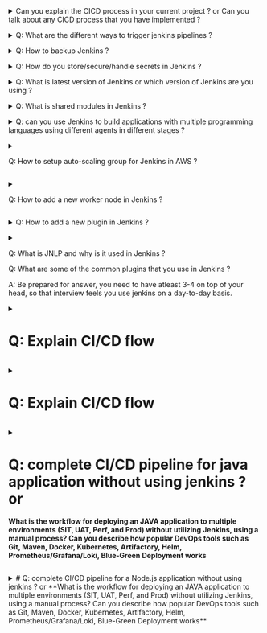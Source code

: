 <details>
<summary>
 Can you explain the CICD process in your current project ? or Can you talk about any CICD process that you have implemented ?</summary><br><b>

A: In the current project we use the following tools orchestrated with Jenkins to achieve CICD.
   - Maven, Sonar, AppScan, ArgoCD, and Kubernetes
   
   Coming to the implementation, the entire process takes place in 8 steps
    
    1. Code Commit: Developers commit code changes to a Git repository hosted on GitHub.
    2. Jenkins Build: Jenkins is triggered to build the code using Maven. Maven builds the code and runs unit tests.
    3. Code Analysis: Sonar is used to perform static code analysis to identify any code quality issues, security vulnerabilities, and bugs.
    4. Security Scan: AppScan is used to perform a security scan on the application to identify any security vulnerabilities.
    5. Deploy to Dev Environment: If the build and scans pass, Jenkins deploys the code to a development environment managed by Kubernetes.
    6. Continuous Deployment: ArgoCD is used to manage continuous deployment. ArgoCD watches the Git repository and automatically deploys new changes to the development environment as soon as they are committed.
    7. Promote to Production: When the code is ready for production, it is manually promoted using ArgoCD to the production environment.
    8. Monitoring: The application is monitored for performance and availability using Kubernetes tools and other monitoring tools.
</b></details>   


<details>
<summary>
Q: What are the different ways to trigger jenkins pipelines ?</summary><br><b>

A: This can be done in multiple ways,
   To briefly explain about the different options,
   ```
     - Poll SCM: Jenkins can periodically check the repository for changes and automatically build if changes are detected. 
                 This can be configured in the "Build Triggers" section of a job.
                 
     - Build Triggers: Jenkins can be configured to use the Git plugin, which allows you to specify a Git repository and branch to build. 
                 The plugin can be configured to automatically build when changes are pushed to the repository.
                 
     - Webhooks: A webhook can be created in GitHub to notify Jenkins when changes are pushed to the repository. 
                 Jenkins can then automatically build the updated code. This can be set up in the "Build Triggers" section of a job and in the GitHub repository settings.
   ```
</b></details>
<details>
<summary>
Q: How to backup Jenkins ?</summary><br><b>

A: Backing up Jenkins is a very easy process, there are multiple default and configured files and folders in Jenkins that you might want to backup.
```  
  - Configuration: The `~/.jenkins` folder. You can use a tool like rsync to backup the entire directory to another location.
  
    - Plugins: Backup the plugins installed in Jenkins by copying the plugins directory located in JENKINS_HOME/plugins to another location.
    
    - Jobs: Backup the Jenkins jobs by copying the jobs directory located in JENKINS_HOME/jobs to another location.
    
    - User Content: If you have added any custom content, such as build artifacts, scripts, or job configurations, to the Jenkins environment, make sure to backup those as well.
    
    - Database Backup: If you are using a database to store information such as build results, you will need to backup the database separately. This typically involves using a database backup tool, such as mysqldump for MySQL, to export the data to another location.
```
One can schedule the backups to occur regularly, such as daily or weekly, to ensure that you always have a recent copy of your Jenkins environment available. You can use tools such as cron or Windows Task Scheduler to automate the backup process.

</b></details>

<details>
<summary>
Q: How do you store/secure/handle secrets in Jenkins ?</summary><br><b>

A: Again, there are multiple ways to achieve this, 
   Let me give you a brief explanation of all the posible options.
```  
   - Credentials Plugin: Jenkins provides a credentials plugin that can be used to store secrets such as passwords, API keys, and certificates. The secrets are encrypted and stored securely within Jenkins, and can be easily retrieved in build scripts or used in other plugins.
   
   - Environment Variables: Secrets can be stored as environment variables in Jenkins and referenced in build scripts. However, this method is less secure because environment variables are visible in the build logs.
   
   - Hashicorp Vault: Jenkins can be integrated with Hashicorp Vault, which is a secure secrets management tool. Vault can be used to store and manage sensitive information, and Jenkins can retrieve the secrets as needed for builds.
   
   - Third-party Secret Management Tools: Jenkins can also be integrated with third-party secret management tools such as AWS Secrets Manager, Google Cloud Key Management Service, and Azure Key Vault.
```
</b></details>
<details>

<summary>
Q: What is latest version of Jenkins or which version of Jenkins are you using ?</summary><br><b>

A: This is a very simple question interviewers ask to understand if you are actually using Jenkins day-to-day, so always be prepared for this.

</b></details>

<details>
<summary>
Q: What is shared modules in Jenkins ?</summary><br><b>

A: Shared modules in Jenkins refer to a collection of reusable code and resources that can be shared across multiple Jenkins jobs. This allows for easier maintenance, reduced duplication, and improved consistency across multiple build processes.
   For example, shared modules can be used in cases like:
```
        - Libraries: Custom Java libraries, shell scripts, and other resources that can be reused across multiple jobs.
        
        - Jenkinsfile: A shared Jenkinsfile can be used to define the build process for multiple jobs, reducing duplication and making it easier to manage the build process for multiple projects.
        
        - Plugins: Common plugins can be installed once as a shared module and reused across multiple jobs, reducing the overhead of managing plugins on individual jobs.
        
        - Global Variables: Shared global variables can be defined and used across multiple jobs, making it easier to manage common build parameters such as version numbers, artifact repositories, and environment variables.
```
</b></details>

<details>
<summary>
Q: can you use Jenkins to build applications with multiple programming languages using different agents in different stages ?</summary><br><b>

A: Yes, Jenkins can be used to build applications with multiple programming languages by using different build agents in different stages of the build process.

Jenkins supports multiple build agents, which can be used to run build jobs on different platforms and with different configurations. By using different agents in different stages of the build process, you can build applications with multiple programming languages and ensure that the appropriate tools and libraries are available for each language.

For example, you can use one agent for compiling Java code and another agent for building a Node.js application. The agents can be configured to use different operating systems, different versions of programming languages, and different libraries and tools.

Jenkins also provides a wide range of plugins that can be used to support multiple programming languages and build tools, making it easy to integrate different parts of the build process and manage the dependencies required for each stage.

Overall, Jenkins is a flexible and powerful tool that can be used to build applications with multiple programming languages and support different stages of the build process.

</b></details>

<details>
<summary>

Q: How to setup auto-scaling group for Jenkins in AWS ?</summary><br><b>

A: Here is a high-level overview of how to set up an autoscaling group for Jenkins in Amazon Web Services (AWS):
```
    - Launch EC2 instances: Create an Amazon Elastic Compute Cloud (EC2) instance with the desired configuration and install Jenkins on it. This instance will be used as the base image for the autoscaling group.
    
    - Create Launch Configuration: Create a launch configuration in AWS Auto Scaling that specifies the EC2 instance type, the base image (created in step 1), and any additional configuration settings such as storage, security groups, and key pairs.
    
    - Create Autoscaling Group: Create an autoscaling group in AWS Auto Scaling and specify the launch configuration created in step 2. Also, specify the desired number of instances, the minimum number of instances, and the maximum number of instances for the autoscaling group.
    
    - Configure Scaling Policy: Configure a scaling policy for the autoscaling group to determine when new instances should be added or removed from the group. This can be based on the average CPU utilization of the instances or other performance metrics.
    
    - Load Balancer: Create a load balancer in Amazon Elastic Load Balancer (ELB) and configure it to forward traffic to the autoscaling group.
    
    - Connect to Jenkins: Connect to the Jenkins instance using the load balancer endpoint or the public IP address of one of the instances in the autoscaling group.
    
    - Monitoring: Monitor the instances in the autoscaling group using Amazon CloudWatch to ensure that they are healthy and that the autoscaling policy is functioning as expected.

 By using an autoscaling group for Jenkins, you can ensure that you have the appropriate number of instances available to handle the load on your build processes, and that new instances can be added or removed automatically as needed. This helps to ensure the reliability and scalability of your Jenkins environment.
```
</b></details>

<details>
<summary>

Q: How to add a new worker node in Jenkins ?</summary><br><b>

A: Log into the Jenkins master and navigate to Manage Jenkins > Manage Nodes > New Node. Enter a name for the new node and select Permanent Agent. Configure SSH and click on Launch.

</b></details>

<details>
<summary>
Q: How to add a new plugin in Jenkins ?</summary><br><b>

A: Using the CLI, 
   `java -jar jenkins-cli.jar install-plugin <PLUGIN_NAME>`
  
  Using the UI,

   1. Click on the "Manage Jenkins" link in the left-side menu.
   2. Click on the "Manage Plugins" link.

</b></details>

<details>
<summary>

Q: What is JNLP and why is it used in Jenkins ?</summary><br><b>

A: In Jenkins, JNLP is used to allow agents (also known as "slave nodes") to be launched and managed remotely by the Jenkins master instance. This allows Jenkins to distribute build tasks to multiple agents, providing scalability and improving performance.

   When a Jenkins agent is launched using JNLP, it connects to the Jenkins master and receives build tasks, which it then executes. The results of the build are then sent back to the master and displayed in the Jenkins user interface.

</b></details>
Q: What are some of the common plugins that you use in Jenkins ?

A: Be prepared for answer, you need to have atleast 3-4 on top of your head, so that interview feels you use jenkins on a day-to-day basis.

</b></details>

<details>
<summary>

# Q: Explain CI/CD flow</summary><br><b>

![image](https://github.com/vijaybiradar/DevOps-AWS-Interview-QA/assets/38376802/66e58971-db48-4435-a65d-8e0f26c4b3b8)
![image](https://github.com/vijaybiradar/DevOps-AWS-Interview-QA/assets/38376802/3f3f15a4-2641-4abd-8301-e33889582fc1)



**1. Version Control System (VCS) Integration:**
 - Developers use Git as the underlying VCS and host their repositories on Bitbucket.
 - They create a new branch in Bitbucket for each feature or bug fix.


**2. Local Development Workflow:**
 - Developers run unit tests and conduct code reviews locally before committing changes.


**3. Continuous Integration (CI):**
 - Jenkins is configured with a Git webhook that listens for changes in the Bitbucket repository.
 - When developers push changes to the repository, the webhook notifies Jenkins.


**4. Automated Build:**
- Jenkins fetches the latest code from the repository using the Git plugin.
- Jenkins performs automated builds of the application using build tools like Maven, NPM, or ANT, based on the project's requirements.
- If the build fails/successful, then the concerned team will be notified.
- If the build is successful, then Jenkins deploys the build in the test server.


**5. Automated Testing:**
- Automated testing, including unit tests, integration tests, and any other relevant tests, is executed as part of the CI pipeline.
- After testing, Jenkins generates feedback and then notifies the developers about the build and test results.
- It will continue to check the source code repository for changes made in the source code and the whole process keeps on repeating.
- Code quality checks are performed using static analysis tools.


**6. Artifact Management:**
- Jenkins interacts with an Artifactory repository using the JFrog plugin.
- Binary files, including packaged artifacts and dependencies, are stored in the Artifactory repository for versioning and easy retrieval.


**7. Containerization:**
- Jenkins uses Docker to create a container image of the application.
- A Dockerfile defines the application's runtime environment, dependencies, and configuration.


**8. Docker Image Security Scanning:**
 - Before proceeding, Docker images undergo security scanning using tools like Twistlock  to identify vulnerabilities.


**9. Docker Image Publishing:**
- The Docker image is then pushed to a Docker registry.
- This can be a private registry like DTR or a Nexus repository in the case of AWS ECR.
- This action makes the image available for deployment in various environments.


**10. Infrastructure as Code (IaC):**
- Infrastructure provisioning is managed as code using tools like Terraform or AWS CloudFormation.
- Infrastructure changes are versioned alongside application code.


**11. Container Orchestration with Kubernetes:**
- Jenkins interacts with Kubernetes using the Kubernetes plugin.
- Kubernetes manages the deployment, scaling, and container management across a cluster of nodes.
- Kubernetes ensures high availability and reliability by distributing containers across nodes and monitoring their health.

**12. Blue-Green Deployment:**
- Set up two identical environments, often referred to as "Blue" and "Green."
- Deploy the new version (Green) alongside the existing version (Blue).
- Route a portion of traffic to the Green environment for testing and validation.
- Gradually shift more traffic to the Green environment based on testing results.
- If any issues are detected, easily switch back to the Blue environment.
- Once the Green environment is stable and validated, it becomes the new production (Blue) environment.

**13. Kubernetes Ingress for External URL Access:**
- Create Kubernetes Ingress resources to allow external access to your services.
- Configure Ingress rules to route incoming traffic based on hostnames and paths to specific services and ports.
- Use a cloud-based load balancer or an on-premises solution to route external traffic to the Kubernetes cluster.

**14. Continuous Deployment (CD) with ArgoCD:**
- ArgoCD actively monitors the Git repository for changes.
- When changes are committed, ArgoCD automatically deploys them to lower environment environments (Dev, SIT, UAT, Perf, Pre-prod).
- Necessary approvals and tests are carried out in lower environments.

**15. Production Deployment with ArgoCD:**
- After successful testing in lower environments, ArgoCD deploys the new changes to the production environment with all necessary approvals and checks.

**16. Helm Chart Management:**
- Helm is utilized for defining, managing, and versioning Kubernetes application deployments.
- Specific Helm values.yaml files are used for each environment, such as SIT values.yaml, UAT values.yaml,Perf values.yaml and prod values.yaml, to customize configurations for different 
  stages of deployment.

**17. Monitoring and Observability:**
- The deployed application is monitored using Prometheus for metrics collection.
- Grafana is used for visualization and alerting.
- Loki or a centralized logging solution like ELK is employed for log management.

**18. User Accessibility:**
- The application is now deployed and accessible to users.
- Users can access the application via exposed services and Ingress endpoints managed by Kubernetes.

**19. Documentation and Knowledge Sharing:**
- Thorough documentation of the entire CI/CD pipeline and its processes is maintained and updated.
- Knowledge sharing among team members ensures everyone understands and can effectively use the pipeline.

**20. Disaster Recovery Planning:**
- The pipeline includes disaster recovery planning, such as data backups and automated rollback procedures in case of deployment failures.

**21. Compliance and Security Checks:**
- Depending on the application and industry, compliance checks (e.g., PCI DSS, HIPAA) and security scanning (e.g., OWASP ZAP) are integrated into the pipeline.

**22. Notification and Alerting:**
- Notifications and alerting mechanisms (e.g., Slack or email notifications) are implemented for pipeline status updates and critical issues to keep the team informed.

</b></details>


<details>
<summary>

# Q: Explain CI/CD flow</summary><br><b>

![image](https://github.com/vijaybiradar/DevOps-AWS-Interview-QA/assets/38376802/66e58971-db48-4435-a65d-8e0f26c4b3b8)
![image](https://github.com/vijaybiradar/DevOps-AWS-Interview-QA/assets/38376802/3f3f15a4-2641-4abd-8301-e33889582fc1)



**1. Code Versioning and Triggering:**
- Developers commit their code changes to a Git repository.
- A Git webhook or Jenkins polling detects changes and triggers the pipeline.

**2. Build and Notification:**
- Jenkins uses the Maven plugin to build the code, creating deployable artifacts.
- After the build, an email notification is sent to the concerned team with the build status (success or failure).
- CI/CD server builds the code and executes the unit tests in pom.xml.
- If the unit tests pass, the code is deployed to the lower (SIT,UAT,PERF) environment.

**3. Code Quality Analysis:**
- The SonarQube plugin is integrated into the pipeline for code quality analysis.
- Jenkins monitors SonarQube for analysis status (success or failure).
- If code issues are identified, a notification is sent, but the pipeline continues.

**4. Containerization:**
- Docker is used to create a container image of the application based on a Dockerfile.

**5. Docker Image Security Scanning:**
- Docker images undergo security scanning using tools like Twistlock to identify vulnerabilities.

**6. Docker Image Publishing:**
- The Docker image is pushed to a Docker registry, which can be private or public.

**7. Testing:**
- Various tests are executed, including System Integration Tests (SIT), User Acceptance Tests (UAT), and Performance Tests (Perf).
- Tests are executed using different Helm values.yaml configuration files.
- If all tests pass, the pipeline proceeds to the next stage.

**8. Artifact Management:**
- Jenkins interacts with an Artifactory repository to store binary files, including packaged artifacts and dependencies.

**9. Infrastructure as Code (IaC):**
- Infrastructure provisioning is managed as code using tools like Terraform or AWS CloudFormation.
- Infrastructure changes are versioned alongside application code.
- Kubernetes manifests are stored in a Git repository.

**10. Deployment to Kubernetes:**
- The application is deployed to a Kubernetes cluster and accessible to users.
- ArgoCD is used for GitOps-based deployments, ensuring consistency and traceability.
- Outside users can access the application through exposed URLs via Ingress controllers.
- Prometheus scrapes Kubernetes endpoints for monitoring.

**11. Deployment Strategies:**
- For production deployments, a blue-green deployment strategy is employed.
- Helm is used to manage the deployment process, allowing easy rollbacks.

**12. User Interface (UI) Testing:**
- Automated UI testing tools like Selenium may be used to ensure the functionality and usability of the application's user interfaces.

**13. Observability and Monitoring:**
- Prometheus is used for monitoring application performance, including Kubernetes resources.
- Grafana provides a dashboard for visualizing metrics from Prometheus.
- Loki is used for log aggregation and monitoring.

**14. Disaster Recovery Planning:**
- Disaster recovery plans are in place to ensure data and application recovery in case of failures.

**15. Notification and Alerting:**
- Notification and alerting mechanisms are set up to inform relevant teams or individuals about pipeline status and critical incidents. Grafana can be configured to send alerts based on predefined thresholds.

</b></details>

<details>
<summary>

# Q: complete CI/CD pipeline for java application without using jenkins ? or
**What is the workflow for deploying an JAVA application to multiple environments (SIT, UAT, Perf, and Prod) without utilizing Jenkins, using a manual process? Can you describe how popular DevOps tools such as Git, Maven, Docker, Kubernetes, Artifactory, Helm, Prometheus/Grafana/Loki, Blue-Green Deployment works**</summary><br><b>

**Step 1: Version Control with Git:**
Set up a Git repository to manage your application code. Initialize the repository:
```
git init
```
Create and switch to a feature branch for development:
```
git checkout -b feature/my-feature
```
Make changes, add files, and commit your code:

# Make changes, add files
```
git add .
git commit -m "Feature: Added new feature"
```
When the feature is ready, merge it back into the main branch:
```
git checkout main
```
git merge feature/my-feature

**Step 2: Generate Maven Archetype (if needed):**

Generate a Maven archetype for your project (if needed):
```
mvn archetype:generate -DgroupId=com.example -DartifactId=your-app -DarchetypeArtifactId=maven-archetype-quickstart -DinteractiveMode=false
```
This will create a new project directory with the following structure:

````````````````````````
my-application
├── pom.xml
└── src
    └── main
        └── java
            └── com
                └── example
                    └── myapplication
                        └── App.java
`````````````````````````````

Customize the generated project structure and files as necessary.

** Maven Project Setup (pom.xml):**


Configure your Maven project's pom.xml file. Include GAV (Group, Artifact, Version) information and other project details:
```
<project xmlns="http://maven.apache.org/POM/4.0.0"
         xmlns:xsi="http://www.w3.org/2001/XMLSchema-instance"
         xsi:schemaLocation="http://maven.apache.org/POM/4.0.0 http://maven.apache.org/xsd/maven-4.0.0.xsd">
    <modelVersion>4.0.0</modelVersion>

    <groupId>com.example</groupId>
    <artifactId>my-application</artifactId>
    <version>1.0-SNAPSHOT</version>
</project>

```
Specify project dependencies, plugins, profiles, and other settings according to your project requirements.
```
<dependencies>
    <dependency>
        <groupId>org.springframework</groupId>
        <artifactId>spring-core</artifactId>
        <version>5.3.8</version>
    </dependency>
    <!-- Add more dependencies as needed -->
</dependencies>
```


**Step 3: Code Analysis with SonarQube:**

Integrate SonarQube for code analysis. You'll need to have a SonarQube server set up.

Add the SonarQube plugin to your pom.xml:

```
<build>
    <plugins>
        <plugin>
            <groupId>org.sonarsource.scanner.maven</groupId>
            <artifactId>sonar-maven-plugin</artifactId>
            <version>3.7.0.1746</version>
        </plugin>
    </plugins>
</build>
```

Run SonarQube analysis in your CI/CD pipeline:
```
mvn clean install sonar:sonar -Dsonar.projectKey=my-app -Dsonar.host.url=http://sonarqube-server:9000 -Dsonar.login=your-sonar-token
```
Step 5: Artifact Repository with JFrog Artifactory

Set up JFrog Artifactory as your artifact repository manager.

Configure your Maven project to publish artifacts to Artifactory by updating your settings.xml file and pom.xml file. Here's an example of a settings.xml configuration:

```
<settings>
  <servers>
    <server>
      <id>artifactory-server</id>
      <username>your-username</username>
      <password>your-password</password>
    </server>
  </servers>
</settings>
```
Update your pom.xml to specify the deployment repository:
```
<distributionManagement>
  <repository>
    <id>artifactory-server</id>
    <url>https://artifactory.your-domain.com/artifactory/your-repo</url>
  </repository>
</distributionManagement>
```
Deploy your Maven artifacts to Artifactory:
```
mvn deploy
```


**Maven Build and Build Outputs:**
- Understand the Maven build lifecycle and phases (e.g., clean, validate, compile, test, package, deploy).

**Build the application:**

```
mvn clean install
```

Capture build outputs (JAR file, GAV, test reports, etc.):

You can find the JAR file and other build outputs in the target directory

After the build process completes successfully, you'll find your application's JAR file in the target directory within your project folder.

For example, if your project is named my-application, you'll find the JAR file at ```my-application/target/my-application-1.0-SNAPSHOT.jar.```

 **Run Your Java Application**
  - You can run your Java application by executing the JAR file. For example:

```
java -jar my-application/target/my-application-1.0-SNAPSHOT.jar
```

**Step 4: Create a Docker Image of the Application:**

Create a Dockerfile for the application to package it into an image. For example, create a Dockerfile with the following content:
Dockerfile
```
# Use a base image
FROM openjdk:11-jre-slim

# Copy application JAR file
COPY target/your-app-1.0.0.jar /app/your-app.jar

# Set environment variable
ENV ENVIRONMENT=production

# Expose port
EXPOSE 8080

# Run the application
CMD ["java", "-jar", "/app/your-app.jar"]
```

Build the Docker image:
```
docker build -t your-app:1.0.0 .
```
Step 7: Push the Docker Image to a Registry:

Push the Docker image to a container registry like Docker Hub or a private registry:
```
docker push your-docker-registry/your-app:1.0.0
```
**Step 5: Create Kubernetes Manifests for the Application:**

Create Kubernetes Deployment and Service manifests for the application. Define how the application should be deployed to the Kubernetes cluster.
deployment.yaml:

```
apiVersion: apps/v1
kind: Deployment
metadata:
  name: your-app
spec:
  replicas: 3
  selector:
    matchLabels:
      app: your-app
  template:
    metadata:
      labels:
        app: your-app
    spec:
      containers:
      - name: your-app
        image: your-docker-registry/your-app:1.0.0
        ports:
        - containerPort: 8080
```
service.yaml:

```
apiVersion: v1
kind: Service
metadata:
  name: your-app-service
spec:
  selector:
    app: your-app
  ports:
    - protocol: TCP
      port: 80
      targetPort: 8080
  type: LoadBalancer
```
**Step 6: Deploy the Application to Kubernetes:**

Deploy the application to the Kubernetes cluster using the Kubernetes manifests:
```
kubectl apply -f deployment.yaml
kubectl apply -f service.yaml
```
**Step 7: Helm Charts for Different Environments:**
Create Helm charts for deploying your application to different environments (SIT, UAT, Perf, Prod).

Set up values.yaml files for each environment to configure Helm deployments:

values-sit.yaml:

```
image:
  repository: your-docker-registry/your-app
  tag: 1.0.0
environment: sit
```
# Add other environment-specific configuration
values-uat.yaml:

```
image:
  repository: your-docker-registry/your-app
  tag: 1.0.0
environment: uat
```
# Add other environment-specific configuration
values-perf.yaml:

```
image:
  repository: your-docker-registry/your-app
  tag: 1.0.0
environment: perf
```
# Add other environment-specific configuration
values-prod.yaml:

```
image:
  repository: your-docker-registry/your-app
  tag: 1.0.0
environment: prod
```
# Add other environment-specific configuration
**Step 8: Blue/Green Deployment with Helm:**

Implement a blue/green deployment strategy using Helm. Create separate Helm releases for blue and green deployments.

Configure Helm charts and values.yaml files for both blue and green environments with the appropriate image tags and configurations.

Deploy the blue release:

```
helm install my-app-blue -f values-blue.yaml ./my-app-chart
```
Test the blue environment.

If the blue environment passes testing, deploy the green release:

```
helm install my-app-green -f values-green.yaml ./my-app-chart
```
Gradually switch traffic to the green environment if it passes testing.

Monitor both blue and green environments to ensure the new version is stable.


</b></details>

<details>
<summary>
# Q: complete CI/CD pipeline for a Node.js application without using jenkins ? or
**What is the workflow for deploying an JAVA application to multiple environments (SIT, UAT, Perf, and Prod) without utilizing Jenkins, using a manual process? Can you describe how popular DevOps tools such as Git, Maven, Docker, Kubernetes, Artifactory, Helm, Prometheus/Grafana/Loki, Blue-Green Deployment works**</summary><br><b>

![image](https://github.com/vijaybiradar/DevOps-AWS-Interview-QA/assets/38376802/b186502f-e788-4b6f-b4bf-080839f3f153)


complete steps for setting up a CI/CD pipeline for a Node.js application using npm, Docker, Kubernetes, Helm, and implementing a blue/green deployment strategy:

Step 1: Version Control with Git

Initialize a Git repository to manage your Node.js application code:
```
git init
```
Create and switch to a feature branch for development:
```
git checkout -b feature/my-feature
```
Make changes, add files, and commit your code:

# Make changes and add files
```
git add .
git commit -m "Feature: Added new feature"
```
When the feature is ready, merge it back into the main branch:
```
git checkout main
git merge feature/my-feature
```
Step 2: Create a Node.js Application

Create a new Node.js application or use an existing one.

Initialize a Node.js project with npm:

```
npm init -y
```
Step 3: Develop and Test Your Application

Develop your Node.js application and use npm to install dependencies:
```
npm install
```
Start your application for local testing:
```
npm start
```
Sample package.json:

Here's a sample package.json file with dependencies and scripts:

```
{
  "name": "my-node-app",
  "version": "1.0.0",
  "description": "A Node.js application",
  "main": "index.js",
  "scripts": {
    "start": "node index.js",
    "test": "mocha"
  },
  "author": "Your Name",
  "license": "MIT",
  "dependencies": {
    "express": "^4.17.1"
  },
  "devDependencies": {
    "mocha": "^8.4.0",
    "chai": "^4.2.0"
  }
}
```
Step 4: Code Analysis and Testing

Set up code analysis and testing tools like ESLint, Mocha, Chai, or Jest as needed. Configure them in your package.json and create test scripts.

For example, you can use Mocha and Chai for testing. Install them as development dependencies:

```
npm install --save-dev mocha chai
```
Configure your package.json to include test scripts:
```
"scripts": {
  "test": "mocha"
}
```
Write your tests using Mocha and Chai and run them:
```
npm test
```
Step 5: Dockerize Your Node.js Application

Create a Dockerfile in your project's root directory to package your Node.js application into a Docker image. Here's a sample Dockerfile:
```
# Use a base Node.js image
FROM node:14

# Create and set the working directory
WORKDIR /app

# Copy package.json and package-lock.json
COPY package*.json ./

# Install application dependencies
RUN npm install

# Copy application source code
COPY . .

# Expose a port (if your application uses one)
EXPOSE 3000

# Start the application
CMD [ "npm", "start" ]
```
Step 6: Build and Push the Docker Image

Build the Docker image using the Dockerfile:
```
docker build -t your-app:1.0.0 .
```
Push the Docker image to a container registry like Docker Hub or a private registry:
```
docker push your-docker-registry/your-app:1.0.0
```
Step 7: Kubernetes Deployment and Service

Create Kubernetes Deployment and Service manifests for your Node.js application. Define how the application should be deployed to the Kubernetes cluster.
Sample Deployment.yaml:
```
apiVersion: apps/v1
kind: Deployment
metadata:
  name: your-app
spec:
  replicas: 3
  selector:
    matchLabels:
      app: your-app
  template:
    metadata:
      labels:
        app: your-app
    spec:
      containers:
      - name: your-app
        image: your-docker-registry/your-app:1.0.0
        ports:
        - containerPort: 3000
```
Sample Service.yaml:

```
apiVersion: v1
kind: Service
metadata:
  name: your-app-service
spec:
  selector:
    app: your-app
  ports:
    - protocol: TCP
      port: 80
      targetPort: 3000
  type: LoadBalancer
```
Step 8: Deploy to Kubernetes

Deploy the application to the Kubernetes cluster using the Kubernetes manifests:
```
kubectl apply -f deployment.yaml
kubectl apply -f service.yaml
```
Step 9: Helm Charts for Different Environments

Create Helm charts for deploying your Node.js application to different environments (SIT, UAT, Perf, Prod).
Step 10: Blue/Green Deployment with Helm

Implement a blue/green deployment strategy using Helm. Create separate Helm releases for blue and green deployments. Configure Helm charts and values.yaml files for both blue and green environments with the appropriate image tags and configurations.

Deploy the blue release:

```
helm install my-app-blue -f values-blue.yaml ./my-app-chart
```
Test the blue environment.

If the blue environment passes testing, deploy the green release:

```
helm install my-app-green -f values-green.yaml ./my-app-chart
```
Gradually switch traffic to the green environment if it passes testing.

Monitor both blue and green environments to ensure the new version is stable.

This comprehensive guide covers setting up a CI/CD pipeline for a Node

</b></details>
